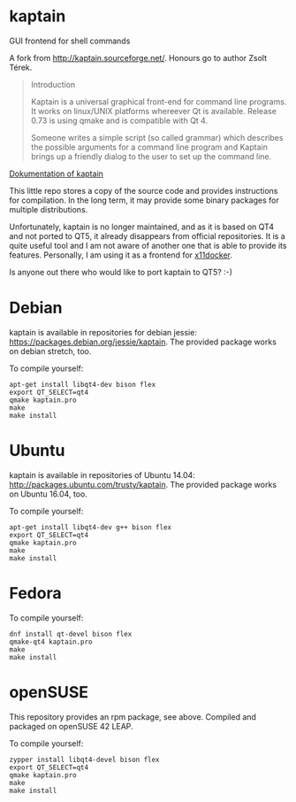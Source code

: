# kaptain
GUI frontend for shell commands

A fork from http://kaptain.sourceforge.net/. Honours go to author Zsolt Térek.
> Introduction
>
>Kaptain is a universal graphical front-end for command line programs. It works on linux/UNIX platforms whereever Qt is available. Release 0.73 is using qmake and is compatible with Qt 4.
>
>Someone writes a simple script (so called grammar) which describes the possible arguments for a command line program and Kaptain brings up a friendly dialog to the user to set up the command line.

[Dokumentation of kaptain](http://kaptain.sourceforge.net/docs/kaptain.html)

This little repo stores a copy of the source code and provides instructions for compilation. In the long term, it may provide some binary packages for multiple distributions.

Unfortunately, kaptain is no longer maintained, and as it is based on QT4 and not ported to QT5, it already disappears from official repositories. It is a quite useful tool and I am not aware of another one that is able to provide its features. Personally, I am using it as a frontend for [x11docker](https://github.com/mviereck/x11docker).

Is anyone out there who would like to port kaptain to QT5? :-)

# Debian
kaptain is available in repositories for debian jessie: https://packages.debian.org/jessie/kaptain.
The provided package works on debian stretch, too.

To compile yourself:
```
apt-get install libqt4-dev bison flex
export QT_SELECT=qt4
qmake kaptain.pro
make
make install
```
# Ubuntu
kaptain is available in repositories of Ubuntu 14.04: http://packages.ubuntu.com/trusty/kaptain.
The provided package works on Ubuntu 16.04, too.

To compile yourself:
```
apt-get install libqt4-dev g++ bison flex
export QT_SELECT=qt4
qmake kaptain.pro
make
make install
```

# Fedora
To compile yourself:
```
dnf install qt-devel bison flex
qmake-qt4 kaptain.pro
make
make install
```
# openSUSE
This repository provides an rpm package, see above. Compiled and packaged on openSUSE 42 LEAP.

To compile yourself:
```
zypper install libqt4-devel bison flex
export QT_SELECT=qt4
qmake kaptain.pro
make
make install
```
